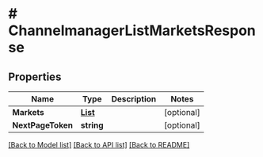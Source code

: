# # ChannelmanagerListMarketsResponse


## Properties 


Name | Type | Description | Notes
------------ | ------------- | ------------- | -------------
**Markets**| [**List<ChannelmanagerMarketResponse>**](ChannelmanagerMarketResponse.md) |   | [optional]
**NextPageToken**| **string** |   | [optional]


[[Back to Model list]](../../README.md#models) [[Back to API list]](../../README.md#endpoints) [[Back to README]](../../README.md)

